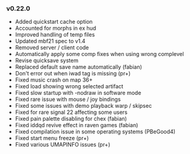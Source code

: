 ### v0.22.0
- Added quickstart cache option
- Accounted for morphs in ex hud
- Improved handling of temp files
- Updated mbf21 spec to v1.4
- Removed server / client code
- Automatically apply some comp fixes when using wrong complevel
- Revise quicksave system
- Replaced default save name automatically (fabian)
- Don't error out when iwad tag is missing (pr+)
- Fixed music crash on map 36+
- Fixed load showing wrong selected artifact
- Fixed slow startup with -nodraw in software mode
- Fixed rare issue with mouse / joy bindings
- Fixed some issues with demo playback warp / skipsec
- Fixed for rare signal 22 affecting some users
- Fixed pain palette disabling for chex (fabian)
- Fixed iddqd revive effect in raven games (fabian)
- Fixed compilation issue in some operating systems (PBeGood4)
- Fixed start menu freeze (pr+)
- Fixed various UMAPINFO issues (pr+)
